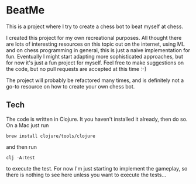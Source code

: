 # BeatMe

This is a project where I try to create a chess bot to beat myself at chess. 

I created this project for my own recreational purposes. All thought there are lots of
interesting resources on this topic out on the internet, using ML and on chess 
programming in general, this is just a naive implementation for fun. Eventually I 
might start adapting more sophisticated approaches, but for now it's just a fun project for myself.
Feel free to make suggestions on the code, but no pull requests are accepted at this time :-) 

The project will probably be refactored many times, and is definitely not a go-to resource 
on how to create your own chess bot.

## Tech

The code is written in Clojure. It you haven't installed it already, then do so.
On a Mac just run

`brew install clojure/tools/clojure`

and then run  

`clj -A:test`

to execute the test. For now I'm just starting to implement the gameplay, so there is nothing to
see here unless you want to execute the tests...


